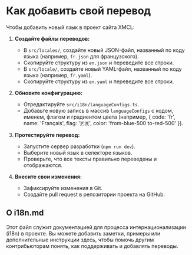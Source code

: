 # Как добавить свой перевод

Чтобы добавить новый язык в проект сайта XMCL:

1. **Создайте файлы переводов:**
   - В `src/locales/`, создайте новый JSON-файл, названный по коду языка (например, `fr.json` для французского).
   - Скопируйте структуру из `en.json` и переведите все строки.
   - В `src/locale/`, создайте новый YAML-файл, названный по коду языка (например, `fr.yaml`).
   - Скопируйте структуру из `en.yaml` и переведите все строки.

2. **Обновите конфигурацию:**
   - Отредактируйте `src/i18n/languageConfigs.ts`.
   - Добавьте новую запись в массив `languageConfigs` с кодом, именем, флагом и градиентом цвета (например, { code: 'fr', name: 'Français', flag: '🇫🇷', color: 'from-blue-500 to-red-500' }).

3. **Протестируйте перевод:**
   - Запустите сервер разработки (`npm run dev`).
   - Выберите новый язык в селекторе языков.
   - Проверьте, что все тексты правильно переведены и отображаются.

4. **Внесите свои изменения:**
   - Зафиксируйте изменения в Git.
   - Создайте pull request в репозитории проекта на GitHub.

## О i18n.md
Этот файл служит документацией для процесса интернационализации (i18n) в проекте. Вы можете добавить заметки, примеры или дополнительные инструкции здесь, чтобы помочь другим контрибьюторам понять, как поддерживать и добавлять переводы.